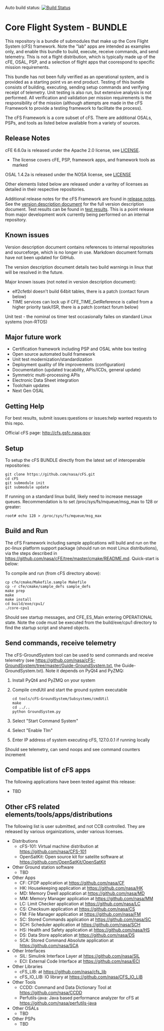 Auto build status: [![Build Status](https://travis-ci.com/travis-r-wheatley/cFS.svg?branch=master)](https://travis-ci.com/travis-r-wheatley/cFS)

# Core Flight System - BUNDLE

This repository is a bundle of submodules that make up the Core Flight System (cFS) framework.  Note the "lab" apps are intended as examples only, and enable this bundle to build, execute, receive commands, and send telemetry.  This is not a flight distribution, which is typically made up of the cFE, OSAL, PSP, and a selection of flight apps that coorespond to specific mission requirements.

This bundle has not been fully verified as an operational system, and is provided as a starting point vs an end product.  Testing of this bundle consists of building, executing, sending setup commands and verifying receipt of telemetry.  Unit testing is also run, but extensive analysis is not performed.  All verification and validation per mission requirements is the responsibility of the mission (although attempts are made in the cFS Framework to provide a testing framework to facilitate the process).

The cFS Framework is a core subset of cFS.  There are additional OSALs, PSPs, and tools as listed below available from a variety of sources.

## Release Notes

cFE 6.6.0a is released under the Apache 2.0 license, see [LICENSE](https://github.com/nasa/cFE/tree/master/LICENSE-18128-Apache-2_0.pdf).
 - The license covers cFE, PSP, framework apps, and framework tools as marked

OSAL 1.4.2a is released under the NOSA license, see [LICENSE](https://github.com/nasa/osal/blob/master/LICENSE)

Other elements listed below are released under a varitey of licenses as detailed in their respective repositories.

Additional release notes for the cFS Framework are found in [release notes](https://github.com/nasa/cFE/tree/master/docs/cFE_release_notes.md).  See the [version description document](https://github.com/nasa/cFE/tree/master/docs/cFE_6_6_0_version_description.md) for the full version description document.  Test results can be found in [test results](https://github.com/nasa/cFE/tree/master/test-and-ground/test-review-packages/Results).  This is a point release from major development work currently being performed on an internal repository.

## Known issues

Version description document contains references to internal repositories and sourceforge, which is no longer in use.  Markdown document formats have not been updated for GitHub.

The version description document details two build warnings in linux that will be resolved in the future.

Major known issues (not noted in version description document):
  - elf2cfetbl doesn't build 64bit tables, there is a patch (contact forum below)
  - TIME services can lock up if CFE_TIME_GetReference is called from a higher priority task/ISR, there is a patch (contact forum below)
  
Unit test - the nominal os timer test occasionally failes on standard Linux systems (non-RTOS)

## Major future work

  - Certification framework including PSP and OSAL white box testing
  - Open source automated build framework
  - Unit test modernization/standardization
  - Deployment quality of life improvements (configuration)
  - Documentation (updated tracability, APIs/ICDs, general update)
  - Symmetric multi-processing APIs
  - Electronic Data Sheet integration
  - Toolchain updates
  - Next Gen OSAL

## Getting Help

For best results, submit issues:questions or issues:help wanted requests to this repo.

Official cFS page: http://cfs.gsfc.nasa.gov

## Setup

To setup the cFS BUNDLE directly from the latest set of interoperable repositories:

    git clone https://github.com/nasa/cFS.git
    cd cFS
    git submodule init
    git submodule update

If running on a standard linux build, likely need to increase message queues.  Recommendation is to set /proc/sys/fs/mqueue/msg_max to 128 or greater:

    root# echo 128 > /proc/sys/fs/mqueue/msg_max

## Build and Run

The cFS Framework including sample applications will build and run on the pc-linux platform support package (should run on most Linux distributions), via the steps described in https://github.com/nasa/cFE/tree/master/cmake/README.md.  Quick-start is below:

To compile and run (from cFS directory above):

    cp cfe/cmake/Makefile.sample Makefile
    cp -r cfe/cmake/sample_defs sample_defs
    make prep
    make
    make install
    cd build/exe/cpu1/
    ./core-cpu1

Should see startup messages, and CFE_ES_Main entering OPERATIONAL state.  Note the code must be executed from the build/exe/cpu1 directory to find the startup script and shared objects.

## Send commands, receive telemetry

The cFS-GroundSystem tool can be used to send commands and receive telemetry (see https://github.com/nasa/cFS-GroundSystem/tree/master/Guide-GroundSystem.txt, the Guide-GroundSystem.txt).  Note it depends on PyQt4 and PyZMQ:

1. Install PyQt4 and PyZMQ on your system
2. Compile cmdUtil and start the ground system executable

       cd tools/cFS-GroundSystem/Subsystems/cmdUtil
       make
       cd ../..
       python GroundSystem.py
    
3. Select "Start Command System"
4. Select "Enable Tlm"
5. Enter IP address of system executing cFS, 127.0.0.1 if running locally

Should see telemetry, can send noops and see command counters increment

## Compatible list of cFS apps

The following applications have been tested against this release:
  - TBD

## Other cFS related elements/tools/apps/distributions

The following list is user submitted, and not CCB controlled.  They are released by various orgainizations, under various licenses.

  - Distributions
    - cFS-101: Virtual machine distribution at https://github.com/nasa/CFS-101
    - OpenSatKit: Open source kit for satelite software at https://github.com/OpenSatKit/OpenSatKit
  - Other Ground station software
    - TBD
  - Other Apps
    - CF: CFDP application at https://github.com/nasa/CF
    - HK: Housekeeping application at https://github.com/nasa/HK
    - MD: Memory Dwell application at https://github.com/nasa/MD
    - MM: Memory Manager application at https://github.com/nasa/MM
    - LC: Limit Checker application at https://github.com/nasa/LC
    - CS: Checksum application at https://github.com/nasa/CS
    - FM: File Manager application at https://github.com/nasa/FM
    - SC: Stored Commands application at https://github.com/nasa/SC
    - SCH: Scheduler application at https://github.com/nasa/SCH
    - HS: Health and Safety application at https://github.com/nasa/HS
    - DS: Data Store application at https://github.com/nasa/DS
    - SCA: Stored Command Absolute application at https://github.com/nasa/SCA
  - Other Interfaces
    - SIL: Simulink Interface Layer at https://github.com/nasa/SIL
    - ECI: External Code Interface at https://github.com/nasa/ECI
  - Other Libraries
    - cFS_LIB: at https://github.com/nasa/cfs_lib
    - cFS_IO_LIB: IO library at https://github.com/nasa/CFS_IO_LIB
  - Other Tools
    - CCDD: Command and Data Dictionary Tool at https://github.com/nasa/CCDD
    - Perfutils-java: Java based performance analyzer for cFS at https://github.com/nasa/perfutils-java
  - Other OSALs
    - TBD
  - Other PSPs
    - TBD

